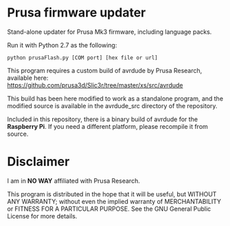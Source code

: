 # Prusa firmware updater
Stand-alone updater for Prusa Mk3 firmware, including language packs.

Run it with Python 2.7 as the following:

`python prusaFlash.py [COM port] [hex file or url]`

This program requires a custom build of avrdude by Prusa Research, available here: https://github.com/prusa3d/Slic3r/tree/master/xs/src/avrdude

This build has been here modified to work as a standalone program, and the modified source is available in the avrdude_src directory of the repository.

Included in this repository, there is a binary build of avrdude for the **Raspberry Pi**. If you need a different platform, please recompile it from source.

# Disclaimer

I am in **NO WAY** affiliated with Prusa Research.

This program is distributed in the hope that it will be useful, but WITHOUT ANY WARRANTY; without even the implied warranty of MERCHANTABILITY or FITNESS FOR A PARTICULAR PURPOSE. See the GNU General Public License for more details.


